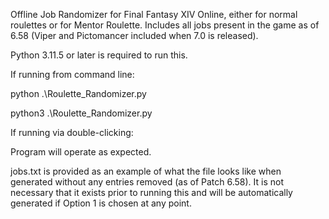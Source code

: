 Offline Job Randomizer for Final Fantasy XIV Online, either for normal roulettes or for Mentor Roulette.  Includes all jobs present in the game as of 6.58 (Viper and Pictomancer included when 7.0 is released).

Python 3.11.5 or later is required to run this.

If running from command line:

python .\Roulette_Randomizer.py

python3 .\Roulette_Randomizer.py

If running via double-clicking:

Program will operate as expected.

jobs.txt is provided as an example of what the file looks like when generated without any entries removed (as of Patch 6.58).  It is not necessary that it exists prior to running this and will be automatically generated if Option 1 is chosen at any point.
